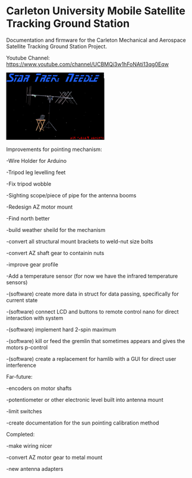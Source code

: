 # Carleton University Mobile Satellite Tracking Ground Station

Documentation and firmware for the Carleton Mechanical and Aerospace Satellite Tracking Ground Station Project.

Youtube Channel: https://www.youtube.com/channel/UCBMQi3w1hFoNAti13qg0Eqw

![alt text](https://github.com/Alear1/Mobile-Satellite-Tracking-Ground-Station/blob/main/Space_Station.png?raw=true)

Improvements for pointing mechanism:

-Wire Holder for Arduino

-Tripod leg levelling feet

-Fix tripod wobble

-Sighting scope/piece of pipe for the antenna booms

-Redesign AZ motor mount

-Find north better

-build weather sheild for the mechanism

-convert all structural mount brackets to weld-nut size bolts

-convert AZ shaft gear to containin nuts

-improve gear profile

-Add a temperature sensor (for now we have the infrared temperature sensors)

-(software) create more data in struct for data passing, specifically for current state

-(software) connect LCD and buttons to remote control nano for direct interaction with system

-(software) implement hard 2-spin maximum

-(software) kill or feed the gremlin that sometimes appears and gives the motors p-control

-(software) create a replacement for hamlib with a GUI for direct user interference


Far-future:

-encoders on motor shafts

-potentiometer or other electronic level built into antenna mount

-limit switches

-create documentation for the sun pointing calibration method

Completed:

-make wiring nicer

-convert AZ motor gear to metal mount

-new antenna adapters
